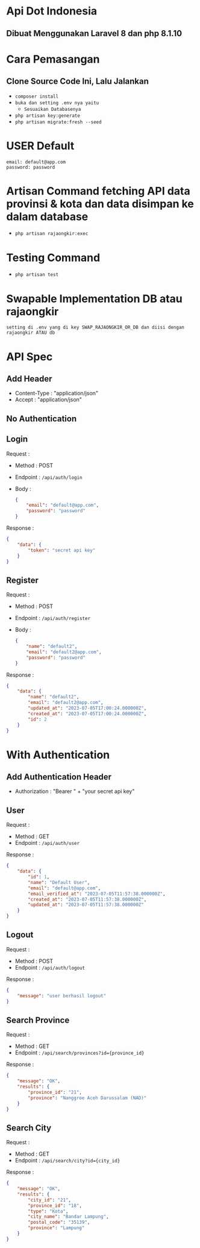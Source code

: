 # Api Dot Indonesia

## Dibuat Menggunakan Laravel 8 dan php 8.1.10

# Cara Pemasangan

## Clone Source Code Ini, Lalu Jalankan

- `composer install`
- `buka dan setting .env nya yaitu`
    - `Sesuaikan Databasenya`
- `php artisan key:generate`
- `php artisan migrate:fresh --seed`

# USER Default

```
email: default@app.com
password: password
```

# Artisan Command fetching API data provinsi & kota dan data disimpan ke dalam database
- `php artisan rajaongkir:exec`

# Testing Command
- `php artisan test`

# Swapable Implementation DB atau rajaongkir
```
setting di .env yang di key SWAP_RAJAONGKIR_OR_DB dan diisi dengan rajaongkir ATAU db
```

# API Spec

## Add Header
- Content-Type : "application/json"
- Accept : "application/json"

## No Authentication

## Login

Request :
- Method : POST
- Endpoint : `/api/auth/login`
- Body : 

    ```json
    {
        "email": "default@app.com",
        "password": "password"
    }
    ```

Response :
```json
{
    "data": {
        "token": "secret api key"
    }
}
```

## Register

Request :
- Method : POST
- Endpoint : `/api/auth/register`
- Body : 

    ```json
    {
        "name": "default2",
        "email": "default2@app.com",
        "password": "password"
    }
    ```

Response :
```json
{
    "data": {
        "name": "default2",
        "email": "default2@app.com",
        "updated_at": "2023-07-05T17:00:24.000000Z",
        "created_at": "2023-07-05T17:00:24.000000Z",
        "id": 2
    }
}
```

# With Authentication

## Add Authentication Header
- Authorization : "Bearer " + "your secret api key"

## User
Request :
- Method : GET
- Endpoint : `/api/auth/user`

Response :
```json
{
    "data": {
        "id": 1,
        "name": "Default User",
        "email": "default@app.com",
        "email_verified_at": "2023-07-05T11:57:38.000000Z",
        "created_at": "2023-07-05T11:57:38.000000Z",
        "updated_at": "2023-07-05T11:57:38.000000Z"
    }
}
```

## Logout
Request :
- Method : POST
- Endpoint : `/api/auth/logout`

Response :
```json
{
    "message": "user berhasil logout"
}
```

## Search Province
Request :
- Method : GET
- Endpoint : `/api/search/provinces?id={province_id}`

Response :
```json
{
    "message": "OK",
    "results": {
        "province_id": "21",
        "province": "Nanggroe Aceh Darussalam (NAD)"
    }
}
```

## Search City
Request :
- Method : GET
- Endpoint : `/api/search/city?id={city_id}`

Response :
```json
{
    "message": "OK",
    "results": {
        "city_id": "21",
        "province_id": "18",
        "type": "Kota",
        "city_name": "Bandar Lampung",
        "postal_code": "35139",
        "province": "Lampung"
    }
}
```
